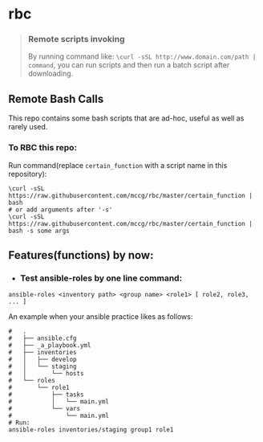 # rbc

> ### Remote scripts invoking
> By running command like: ``\curl -sSL http://www.domain.com/path | command``,
> you can run scripts and then run a batch script after downloading.

## Remote Bash Calls
This repo contains some bash scripts that are
ad-hoc, useful as well as rarely used.

### To RBC this repo:
Run command(replace ``certain_function`` with a script name in this repository):
```shell
\curl -sSL https://raw.githubusercontent.com/mccg/rbc/master/certain_function | bash
# or add arguments after '-s'
\curl -sSL https://raw.githubusercontent.com/mccg/rbc/master/certain_function | bash -s some args
```

## Features(functions) by now:
- ### Test ansible-roles by one line command:
```shell
ansible-roles <inventory path> <group name> <role1> [ role2, role3, ... ]
```
An example when your ansible practice likes as follows:
```shell
#   .
#   ├── ansible.cfg
#   ├── _a_playbook.yml
#   ├── inventories
#   │   ├── develop
#   │   └── staging
#   │       └── hosts
#   └── roles
#       └── role1
#           ├── tasks
#           │   └── main.yml
#           └── vars
#               └── main.yml
# Run:
ansible-roles inventories/staging group1 role1
```

